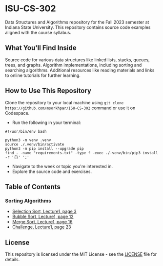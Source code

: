 # ISU-CS-302

Data Structures and Algorithms repository for the Fall 2023 semester at Indiana State University. This repository
contains source code examples aligned with the course syllabus.

## What You'll Find Inside

Source code for various data structures like linked lists, stacks, queues, trees, and graphs.
Algorithm implementations, including sorting and searching algorithms.
Additional resources like reading materials and links to online tutorials for further learning.

## How to Use This Repository

Clone the repository to your local machine using `git clone https://github.com/msorkhpar/ISU-CS-302` command or use it
on Codespace.

- Run the following in your terminal:

```shell
#!/usr/bin/env bash

python3 -m venv .venv
source ./.venv/bin/activate
python3 -m pip install --upgrade pip
find . -name "requirements.txt" -type f -exec ./.venv/bin/pip3 install -r '{}' ';'
```

- Navigate to the week or topic you're interested in.
- Explore the source code and exercises.

## Table of Contents

### Sorting Algorithms

- [Selection Sort, Lecture1, page 3](01_sorting/01_selection_sort.py)
- [Bubble Sort, Lecture1, page 12](01_sorting/02_bubble_sort.py)
- [Merge Sort, Lecture1, page 16](01_sorting/03_merge_sort.py)
- [Challenge, Lecture1, page 23](01_sorting/03_merge_sort.py)

## License

This repository is licensed under the MIT License - see
the [LICENSE](https://github.com/msorkhpar/ISU-CS-302/blob/main/LICENSE) file for details.

